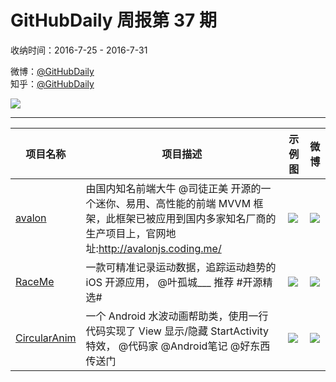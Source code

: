 # GitHubDaily 周报第 37 期

收纳时间：2016-7-25 - 2016-7-31

微博：[@GitHubDaily](https://weibo.com/GitHubDaily)    
知乎：[@GitHubDaily](https://www.zhihu.com/people/githubdaily)

![](https://raw.githubusercontent.com/GitHubDaily/GitHubDaily/master/assets/weixin.png)

---

项目名称 | 项目描述 | 示例图 | 微博
--- | --- | --- | ---
[avalon](status.github_url) | 由国内知名前端大牛 @司徒正美 开源的一个迷你、易用、高性能的前端 MVVM 框架，此框架已被应用到国内多家知名厂商的生产项目上，官网地址:http://avalonjs.coding.me/ | ![](http://ww2.sinaimg.cn/large/006fiYtfgw1f6b404ihlnj311g0lygo0.jpg) | [![](https://raw.githubusercontent.com/GitHubDaily/GitHubDaily/master/assets/sina_logo.png)](https://weibo.com/5722964389/E182W5Yb5)
[RaceMe](status.github_url) | 一款可精准记录运动数据，追踪运动趋势的 iOS 开源应用， @叶孤城___ 推荐 #开源精选# | ![](http://ww2.sinaimg.cn/large/006fiYtfjw1f68r4253bcj31kw11g48e.jpg) | [![](https://raw.githubusercontent.com/GitHubDaily/GitHubDaily/master/assets/sina_logo.png)](https://weibo.com/5722964389/EORSnSCd)
[CircularAnim](status.github_url) | 一个 Android 水波动画帮助类，使用一行代码实现了 View 显示/隐藏 StartActivity 特效， @代码家 @Android笔记 @好东西传送门 | ![](http://ww4.sinaimg.cn/large/006fiYtfgw1f66gw4agy8g30m80gob29.gif) | [![](https://raw.githubusercontent.com/GitHubDaily/GitHubDaily/master/assets/sina_logo.png)](https://weibo.com/5722964389/EwddpI3l)
